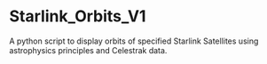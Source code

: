 # Starlink_Orbits_V1
A python script to display orbits of specified Starlink Satellites using astrophysics principles and Celestrak data.
